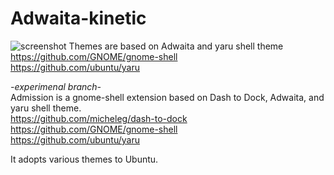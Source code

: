 # Adwaita-kinetic
![screenshot](https://github.com/orbitcorrecton/Adwaita-kinetic/blob/version-1.0/Screenshot.png?raw=true)
Themes are based on Adwaita and yaru shell theme  
https://github.com/GNOME/gnome-shell  
https://github.com/ubuntu/yaru  
   
*-*experimenal branch*-*   
Admission is a gnome-shell extension based on Dash to Dock, Adwaita, and yaru shell theme.  
https://github.com/micheleg/dash-to-dock   
https://github.com/GNOME/gnome-shell  
https://github.com/ubuntu/yaru  
  
It adopts various themes to Ubuntu.
